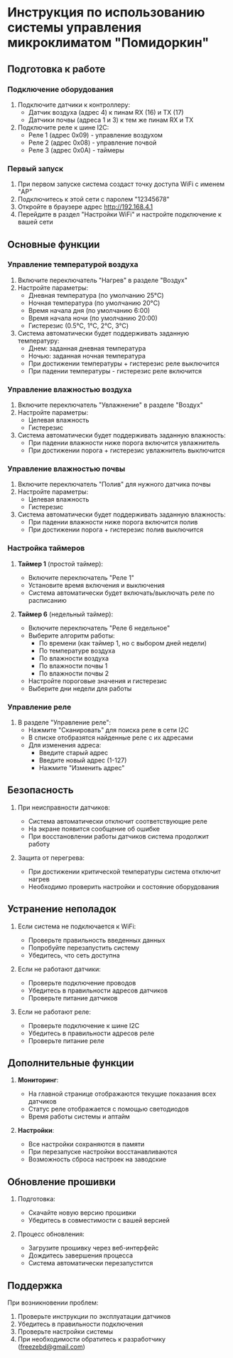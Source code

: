 # Инструкция по использованию системы управления микроклиматом "Помидоркин"

## Подготовка к работе

### Подключение оборудования
1. Подключите датчики к контроллеру:
   - Датчик воздуха (адрес 4) к пинам RX (16) и TX (17)
   - Датчики почвы (адреса 1 и 3) к тем же пинам RX и TX
2. Подключите реле к шине I2C:
   - Реле 1 (адрес 0x09) - управление воздухом
   - Реле 2 (адрес 0x08) - управление почвой
   - Реле 3 (адрес 0x0A) - таймеры

### Первый запуск
1. При первом запуске система создаст точку доступа WiFi с именем "AP"
2. Подключитесь к этой сети с паролем "12345678"
3. Откройте в браузере адрес http://192.168.4.1
4. Перейдите в раздел "Настройки WiFi" и настройте подключение к вашей сети

## Основные функции

### Управление температурой воздуха
1. Включите переключатель "Нагрев" в разделе "Воздух"
2. Настройте параметры:
   - Дневная температура (по умолчанию 25°C)
   - Ночная температура (по умолчанию 20°C)
   - Время начала дня (по умолчанию 6:00)
   - Время начала ночи (по умолчанию 20:00)
   - Гистерезис (0.5°C, 1°C, 2°C, 3°C)
3. Система автоматически будет поддерживать заданную температуру:
   - Днем: заданная дневная температура
   - Ночью: заданная ночная температура
   - При достижении температуры + гистерезис реле выключится
   - При падении температуры - гистерезис реле включится

### Управление влажностью воздуха
1. Включите переключатель "Увлажнение" в разделе "Воздух"
2. Настройте параметры:
   - Целевая влажность
   - Гистерезис
3. Система автоматически будет поддерживать заданную влажность:
   - При падении влажности ниже порога включится увлажнитель
   - При достижении порога + гистерезис увлажнитель выключится

### Управление влажностью почвы
1. Включите переключатель "Полив" для нужного датчика почвы
2. Настройте параметры:
   - Целевая влажность
   - Гистерезис
3. Система автоматически будет поддерживать заданную влажность:
   - При падении влажности ниже порога включится полив
   - При достижении порога + гистерезис полив выключится

### Настройка таймеров
1. **Таймер 1** (простой таймер):
   - Включите переключатель "Реле 1"
   - Установите время включения и выключения
   - Система автоматически будет включать/выключать реле по расписанию

2. **Таймер 6** (недельный таймер):
   - Включите переключатель "Реле 6 недельное"
   - Выберите алгоритм работы:
     - По времени (как таймер 1, но с выбором дней недели)
     - По температуре воздуха
     - По влажности воздуха
     - По влажности почвы 1
     - По влажности почвы 2
   - Настройте пороговые значения и гистерезис
   - Выберите дни недели для работы

### Управление реле
1. В разделе "Управление реле":
   - Нажмите "Сканировать" для поиска реле в сети I2C
   - В списке отобразятся найденные реле с их адресами
   - Для изменения адреса:
     - Введите старый адрес
     - Введите новый адрес (1-127)
     - Нажмите "Изменить адрес"

## Безопасность
1. При неисправности датчиков:
   - Система автоматически отключит соответствующие реле
   - На экране появится сообщение об ошибке
   - При восстановлении работы датчиков система продолжит работу

2. Защита от перегрева:
   - При достижении критической температуры система отключит нагрев
   - Необходимо проверить настройки и состояние оборудования

## Устранение неполадок
1. Если система не подключается к WiFi:
   - Проверьте правильность введенных данных
   - Попробуйте перезапустить систему
   - Убедитесь, что сеть доступна

2. Если не работают датчики:
   - Проверьте подключение проводов
   - Убедитесь в правильности адресов датчиков
   - Проверьте питание датчиков

3. Если не работают реле:
   - Проверьте подключение к шине I2C
   - Убедитесь в правильности адресов реле
   - Проверьте питание реле

## Дополнительные функции
1. **Мониторинг**:
   - На главной странице отображаются текущие показания всех датчиков
   - Статус реле отображается с помощью светодиодов
   - Время работы системы и аптайм

2. **Настройки**:
   - Все настройки сохраняются в памяти
   - При перезапуске настройки восстанавливаются
   - Возможность сброса настроек на заводские

## Обновление прошивки
1. Подготовка:
   - Скачайте новую версию прошивки
   - Убедитесь в совместимости с вашей версией

2. Процесс обновления:
   - Загрузите прошивку через веб-интерфейс
   - Дождитесь завершения процесса
   - Система автоматически перезапустится

## Поддержка
При возникновении проблем:
1. Проверьте инструкции по эксплуатации датчиков
2. Убедитесь в правильности подключения
3. Проверьте настройки системы
4. При необходимости обратитесь к разработчику (freezebd@gmail.com)
